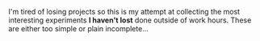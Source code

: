 I'm tired of losing projects so this is my attempt at collecting the most interesting experiments
**I haven't lost** done outside of work hours.
These are either too simple or plain incomplete...